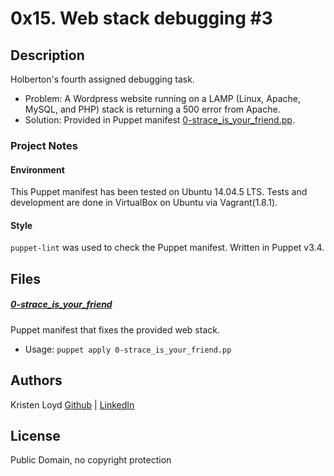 # 0x15. Web stack debugging #3

## Description
Holberton's fourth assigned debugging task.
* Problem: A Wordpress website running on a LAMP (Linux, Apache, MySQL, and PHP) stack is returning a 500 error from Apache.
* Solution: Provided in Puppet manifest [0-strace_is_your_friend.pp](0-strace_is_your_friend.pp).

### Project Notes
#### Environment
This Puppet manifest has been tested on Ubuntu 14.04.5 LTS.
Tests and development are done in VirtualBox on Ubuntu via Vagrant(1.8.1).

#### Style
`puppet-lint` was used to check the Puppet manifest. Written in Puppet v3.4.


## Files

##### [0-strace_is_your_friend](0-strace_is_your_friend.pp)
Puppet manifest that fixes the provided web stack.
* Usage: `puppet apply 0-strace_is_your_friend.pp`


## Authors
Kristen Loyd        [Github](https://github.com/KRLoyd) |  [LinkedIn](https://www.linkedin.com/in/kristen-loyd-34984a92)

## License
Public Domain, no copyright protection
